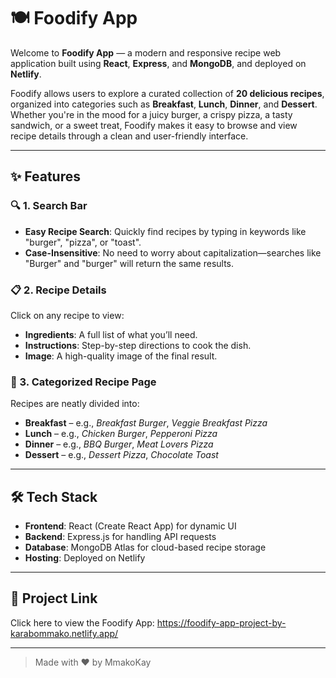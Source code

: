 # 🍽️ Foodify App

Welcome to **Foodify App** — a modern and responsive recipe web application built using **React**, **Express**, and **MongoDB**, and deployed on **Netlify**.

Foodify allows users to explore a curated collection of **20 delicious recipes**, organized into categories such as **Breakfast**, **Lunch**, **Dinner**, and **Dessert**. Whether you're in the mood for a juicy burger, a crispy pizza, a tasty sandwich, or a sweet treat, Foodify makes it easy to browse and view recipe details through a clean and user-friendly interface.

---

## ✨ Features

### 🔍 1. Search Bar
- **Easy Recipe Search**: Quickly find recipes by typing in keywords like "burger", "pizza", or "toast".
- **Case-Insensitive**: No need to worry about capitalization—searches like "Burger" and "burger" will return the same results.

### 📋 2. Recipe Details
Click on any recipe to view:
- **Ingredients**: A full list of what you’ll need.
- **Instructions**: Step-by-step directions to cook the dish.
- **Image**: A high-quality image of the final result.

### 📂 3. Categorized Recipe Page
Recipes are neatly divided into:
- **Breakfast** – e.g., *Breakfast Burger*, *Veggie Breakfast Pizza*
- **Lunch** – e.g., *Chicken Burger*, *Pepperoni Pizza*
- **Dinner** – e.g., *BBQ Burger*, *Meat Lovers Pizza*
- **Dessert** – e.g., *Dessert Pizza*, *Chocolate Toast*

---

## 🛠️ Tech Stack

- **Frontend**: React (Create React App) for dynamic UI  
- **Backend**: Express.js for handling API requests  
- **Database**: MongoDB Atlas for cloud-based recipe storage  
- **Hosting**: Deployed on Netlify

---

## 🔗 Project Link  
Click here to view the Foodify App: https://foodify-app-project-by-karabommako.netlify.app/

---

> Made with ❤️ by MmakoKay

   
